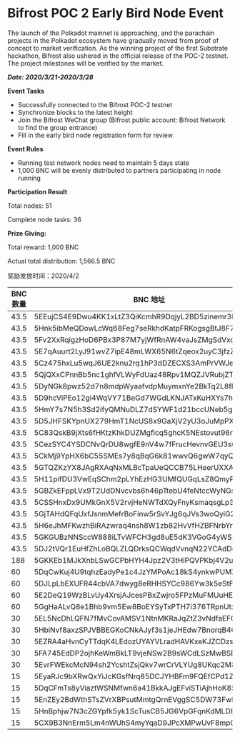 # Bifrost POC 2 Early Bird Node Event
The launch of the Polkadot mainnet is approaching, and the parachain projects in the Polkadot ecosystem have gradually moved from proof of concept to market verification. As the winning project of the first Substrate hackathon, Bifrost also ushered in the official release of the POC-2 testnet. The project milestones will be verified by the market.

***Date: 2020/3/21-2020/3/28***

**Event Tasks**
- Successfully connected to the Bifrost POC-2 testnet
- Synchronize blocks to the latest height
- Join the Bifrost WeChat group (Bifrost public account: Bifrost Network to find the group entrance)
- Fill in the early bird node registration form for review

**Event Rules**
- Running test network nodes need to maintain 5 days state
- 1,000 BNC will be evenly distributed to partners participating in node running

**Participation Result**

Total nodes: 51

Complete node tasks: 36

**Prize Giving:**

Total reward: 1,000 BNC

Actual total distribution: 1,566.5 BNC

奖励发放时间：2020/4/2

| BNC 数量 | BNC 地址                                           |
| ------ | ------------------------------------------------ |
| 43.5   | 5EEujCS4E9Dwu4KK1xLtZ3QiKcmhR9DqjyL2BD5zinemr3NF |
| 43.5   | 5Hnk5ibMeQDowLcWq68Feg7seRkhdKatpFRKogsgBtJ8F7YQ |
| 43.5   | 5Fv2XxRqigzHoD6PBx3P87M7yjWfRnAW4vaJsZMgSdVxc4o8 |
| 43.5   | 5E7qAuurt2LyJ91wvZ7ipE48mLWX65N6tZqeox2uyC3jfzZp |
| 43.5   | 5Cz475hxLu5wqJ6UE2knu2rq1hP3dDZECXS3AmPrVWJe1DtN |
| 43.5   | 5QjQXxCPnnBb5nc1ghfVLWyFdUaz48Rpv1MQZJVRubjZTDTn |
| 43.5   | 5DyNGk8pwz52d7n8mdpWyaafvdpMuymxnYe2BkTq2L8fbvYk |
| 43.5   | 5D9hcViPEo12gi4WqVY71BeGd7WGdLKNJATxKuHXYs7hnqjy |
| 43.5   | 5HmY7s7N5h3Sd2ifyQMNuDLZ7dSYWF1d21bccUNeb5gpKzyn |
| 43.5   | 5D5JHFSKYpnUX279HmT1NcUS8x9GaXjV2yU3oJuMpPX8Dfph |
| 43.5   | 5C83QskB9jXts6fHKtzKhkDUZMgficq5ghcK5NEstovut96n |
| 43.5   | 5CezSYC4YSDCNvQrDU8wgfE9nV4w7fFrucHevnvGEU3s6n8D |
| 43.5   | 5CkMj9YpHX6bC55SMEs7y8qBqG6k81wwvQ6gwW7qyQxnxLFc |
| 43.5   | 5GTQZKzYX8JAgRXAqNxMLBcTpaUeQCCB75LHeerUXXAkMNcE |
| 43.5   | 5H11pifDU3VwEqSChm2pLYhEzHG3UMfQUGqLsZ8QmyRwm3dS |
| 43.5   | 5GBZkEFppLVx9T2UdDNvcvbs6h46pTtebU4feNtccWyNGsvt |
| 43.5   | 5CSSHnxDx9UMkGnX5V2rvjHeNWTdXQyFnyKsmaqsgLp3uMMY |
| 43.5   | 5GjTAHdQFqUxfJsnmMefrBoFinw5rSvYJg6qJVs3woQyiG25 |
| 43.5   | 5H6eJhMFKwzhBiRAzwraq4nsh8W1zb82HvVfHZBFNrbYnf9Z |
| 43.5   | 5GKGUBzNNSccW888iLTvWFCH3gd8uE5dK3VGoG4yWSBs98ZB |
| 43.5   | 5DJ2tVQr1EuHfZhLoBQLZLQDrksQCWqdVvnqN22YCAdDobAt |
| 188    | 5GKKEb1MJkXnbLSwGCPbHYH4Jpz2V3tHiPQVPKbj4V2uL3Xi |
| 60     | 5DqCwKuj4U9tqhzEadyPe1c4JzYMPoAc18kS4ynkwPUMZ3Cn |
| 60     | 5DJLpLbEXUFR44cbVA7dwyg8eRHHSYCc986Yw3k5eStFvynW |
| 60     | 5E2DeQ19WzBLvUy4XrsjAJcesPBxZwjro5FPzMuFMUuHEYT9 |
| 60     | 5GgHaALvQ8e1Bhb9vm5Ew8BoEYSyTxPTH7i376TRpnUtxpMG |
| 30     | 5EL5NcDhLQFN7fMvCovAMSV1NtnMKRaJqZtZ3vNdfaEFGSB7 |
| 30     | 5HbiNvf8axzSPJVBBEGKoCNkAJyf3s1jeJHEdw7BnorqB4GW |
| 30     | 5EZRA4aHvnCyTTdqK4LEdozUYAYVLradHAVKxeKJZCDzs7xW |
| 30     | 5FA745EdDP2ojhKeWmBkLT9vjeNSw2B9sWCdLSzMwBSBQWjA |
| 30     | 5EvrFWEkcMcN94sh2YcshtZsjQkv7wrCrVLYUg8UKqc2M86Z |
| 15     | 5EyaRJc9bXRwQxYiJcKGsfNrq85DCJYHBFm9FQEfCPd1Z2gs |
| 15     | 5DqCFmTs8yViaztWSNMfwn6a41BkkAJgEFviSTiAjhHoK8SF |
| 15     | 5EnZEy2BdWthSTsZVrXBPsutMmtgQrnEVggSC5DW73FwLSP4 |
| 15     | 5HnBphjw7N3cZGYpfk5yk1ScTusCB5JG6VpGFqnKdMLD85Ds |
| 15     | 5CX9B3NnErm5Lm4nWUhS4myYqaD9JPcXMPwUvF8mpQQvHwLk |